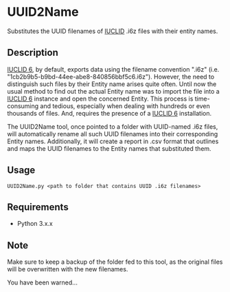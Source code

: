 # UUID2Name
Substitutes the UUID filenames of [IUCLID](https://iuclid6.echa.europa.eu/project-iuclid-6) .i6z files with their entity names.

## Description
[IUCLID 6](https://iuclid6.echa.europa.eu/project-iuclid-6), by default, exports data using the filename convention "<UUID>.i6z" (i.e. "1cb2b9b5-b9bd-44ee-abe8-840856bbf5c6.i6z"). However, the need to distinguish such files by their Entity name arises quite often. Until now the usual method to find out the actual Entity name was to import the file into a [IUCLID 6](https://iuclid6.echa.europa.eu/project-iuclid-6) instance and open the concerned Entity. This process is time-consuming and tedious, especially when dealing with hundreds or even thousands of files. And, requires the presence of a [IUCLID 6](https://iuclid6.echa.europa.eu/project-iuclid-6) installation.

The UUID2Name tool, once pointed to a folder with UUID-named .i6z files, will automatically rename all such UUID filenames into their corresponding Entity names. Additionally, it will create a report in .csv format that outlines and maps the UUID filenames to the Entity names that substituted them.

## Usage 
`UUID2Name.py <path to folder that contains UUID .i6z filenames>`

## Requirements
- Python 3.x.x

## Note
Make sure to keep a backup of the folder fed to this tool, as the original files will be overwritten with the new filenames. 

You have been warned...
